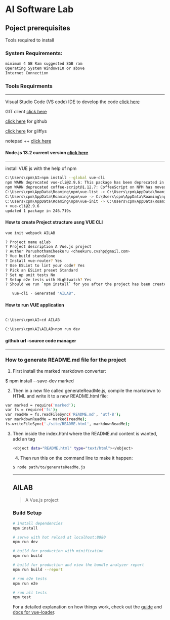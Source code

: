 # AI Software Lab

## Poject prerequisites

Tools required to install

### System Requirements:
```bash
minimum 4 GB Ram suggested 8GB ram
Operating System Windows10 or above
Internet Connection
```
### Tools Requirments
-----------------------------------------
Visual Studio Code (VS code) IDE to develop the code [click here](https://code.visualstudio.com/Download)

GIT client [click here](https://git-scm.com/download/gui/windows)

[click here](https://github.com/AI-Software-Solutions) for github 

[click here](https://chrome.google.com/webstore/detail/gliffy-diagrams/bhmicilclplefnflapjmnngmkkkkpfad?hl=en) for gliffys

notepad ++  [click here](https://notepad-plus-plus.org/downloads/v7.8.1/)

#### Node.js 13.2 current version  [click here](https://nodejs.org/en/)
--------------------------------------------------
install VUE js with the help of npm 
```bash
C:\Users\cpm\AI>npm install --global vue-cli
npm WARN deprecated vue-cli@2.9.6: This package has been deprecated in favour of @vue/cli
npm WARN deprecated coffee-script@1.12.7: CoffeeScript on NPM has moved to "coffeescript" (no hyphen)
C:\Users\cpm\AppData\Roaming\npm\vue-list -> C:\Users\cpm\AppData\Roaming\npm\node_modules\vue-cli\bin\vue-list
C:\Users\cpm\AppData\Roaming\npm\vue -> C:\Users\cpm\AppData\Roaming\npm\node_modules\vue-cli\bin\vue
C:\Users\cpm\AppData\Roaming\npm\vue-init -> C:\Users\cpm\AppData\Roaming\npm\node_modules\vue-cli\bin\vue-init
+ vue-cli@2.9.6
updated 1 package in 246.719s
```

#### How to create Project structure usng VUE CLI
```bash
vue init webpack AILAB

? Project name ailab
? Project description A Vue.js project
? Author PurushothamCheekuru <cheekuru.cvshp@gmail.com>
? Vue build standalone
? Install vue-router? Yes
? Use ESLint to lint your code? Yes
? Pick an ESLint preset Standard
? Set up unit tests No
? Setup e2e tests with Nightwatch? Yes
? Should we run `npm install` for you after the project has been created? (recommended) npm

   vue-cli · Generated "AILAB".
```

#### How to run VUE application
```bash

C:\Users\cpm\AI>cd AILAB

C:\Users\cpm\AI\AILAB>npm run dev

```
#### github url -source code manager



----------------------
### How to generate README.md file for the project

1. First install the marked markdown converter:

$ npm install --save-dev marked

2. Then in a new file called generateReadMe.js, compile the markdown to HTML and write it to a new README.html file:
```bash
var marked = require('marked');
var fs = require('fs');
var readMe = fs.readFileSync('README.md', 'utf-8');
var markdownReadMe = marked(readMe);
fs.writeFileSync('./site/README.html', markdownReadMe);
```
3. Then inside the index.html where the README.md content is wanted, add an <object> tag
```bash
<object data="README.html" type="text/html"></object>
```
4. Then run this on the command line to make it happen:
```bash
$ node path/to/generateReadMe.js
```
----------------------------------------------------------


## AILAB

> A Vue.js project

### Build Setup

``` bash
# install dependencies
npm install

# serve with hot reload at localhost:8080
npm run dev

# build for production with minification
npm run build

# build for production and view the bundle analyzer report
npm run build --report

# run e2e tests
npm run e2e

# run all tests
npm test
```

For a detailed explanation on how things work, check out the [guide](http://vuejs-templates.github.io/webpack/) and [docs for vue-loader](http://vuejs.github.io/vue-loader).

